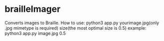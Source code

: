 # brailleImager
Converts images to Braille.
How to use:
python3 app.py yourimage.jpg(only .jpg mimetype is required) size(the most optimal size is 0.5)
example: python3 app.py image.jpg 0.5
